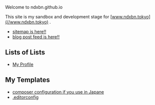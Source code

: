 Welcome to ndxbn.github.io

This site is my sandbox and development stage for [www.ndxbn.tokyo](//www.ndxbn.tokyo) .

- [sitemap is here!!](/sitemap.xml)
- [blog post feed is here!!](/feed.xml)

## Lists of Lists

- [My Profile](./profile)

## My Templates

- [composer configuration if you use in Japane](./composer)
- [.editorconfig](https://github.com/ndxbn/dotfiles/blob/master/editor/.editorconfig)

